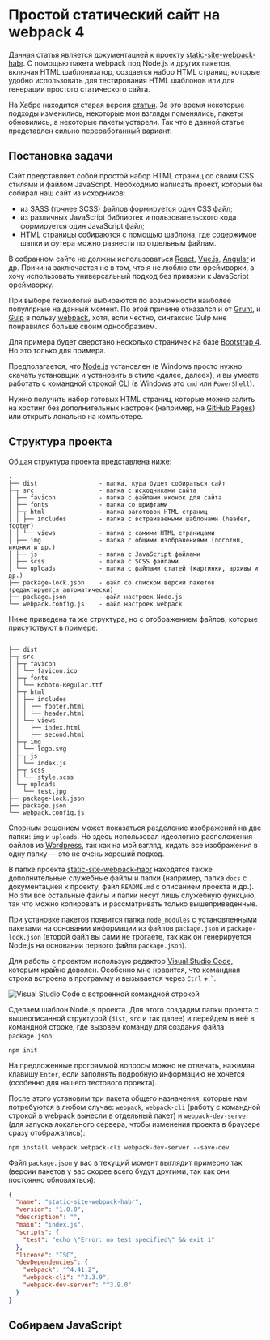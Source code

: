 # Простой статический сайт на webpack 4

Данная статья является документацией к проекту [static-site-webpack-habr](https://github.com/Harrix/static-site-webpack-habr). С помощью пакета webpack под Node.js и других пакетов, включая HTML шаблонизатор, создается набор HTML страниц, которые удобно использовать для тестирования HTML шаблонов или для генерации простого статического сайта.

На Хабре находится старая версия [статьи](https://habr.com/ru/post/350886/). За это время некоторые подходы изменились, некоторые мои взгляды поменялись, пакеты обновились, а некоторые пакеты устарели. Так что в данной статье представлен сильно переработанный вариант.

## Постановка задачи

Сайт представляет собой простой набор HTML страниц со своим CSS стилями и файлом JavaScript. Необходимо написать проект, который бы собирал наш сайт из исходников:

- из SASS (точнее SCSS) файлов формируется один CSS файл;
- из различных JavaScript библиотек и пользовательского кода формируется один JavaScript файл;
- HTML страницы собираются с помощью шаблона, где содержимое шапки и футера можно разнести по отдельным файлам.

В собранном сайте не должны использоваться [React](https://reactjs.org/), [Vue.js](https://vuejs.org/), [Angular](https://angularjs.org/) и др. Причина заключается не в том, что я не люблю эти фреймворки, а хочу использовать универсальный подход без привязки к JavaScript фреймворку.

При выборе технологий выбираются по возможности наиболее популярные на данный момент. По этой причине отказался и от [Grunt](https://gruntjs.com/), и [Gulp](https://gulpjs.com/) в пользу [webpack](https://webpack.js.org/), хотя, если честно, синтаксис Gulp мне понравился больше своим однообразием.

Для примера будет сверстано несколько страничек на базе [Bootstrap 4](https://getbootstrap.com/). Но это только для примера.

Предполагается, что [Node.js](https://nodejs.org/) установлен (в Windows просто нужно скачать установщик и установить в стиле «далее, далее»), и вы умеете работать с командной строкой [CLI](https://ru.wikipedia.org/wiki/Интерфейс_командной_строки) (в Windows это `cmd` или `PowerShell`).

Нужно получить набор готовых HTML страниц, которые можно залить на хостинг без дополнительных настроек (например, на [GitHub Pages](https://pages.github.com/)) или открыть локально на компьютере.

## Структура проекта

Общая структура проекта представлена ниже:

```text
.
├── dist                 - папка, куда будет собираться сайт
├─┬ src                  - папка с исходниками сайта
│ ├── favicon            - папка с файлами иконок для сайта
│ ├── fonts              - папка со шрифтами
│ ├─┬ html               - папка заготовок HTML страниц
│ │ ├── includes         - папка с встраиваемыми шаблонами (header, footer)
│ │ └── views            - папка с самими HTML страницами
│ ├── img                - папка с общими изображениями (логотип, иконки и др.)
│ ├── js                 - папка с JavaScript файлами
│ ├── scss               - папка с SСSS файлами
│ └── uploads            - папка с файлами статей (картинки, архивы и др.)
├── package-lock.json    - файл со списком версий пакетов (редактируется автоматически)
├── package.json         - файл настроек Node.js
└── webpack.config.js    - файл настроек webpack
```

Ниже приведена та же структура, но с отображением файлов, которые присутствуют в примере:

```text
.
├── dist
├─┬ src
│ ├─┬ favicon
│ │ └── favicon.ico
│ ├─┬ fonts
│ │ └── Roboto-Regular.ttf
│ ├─┬ html
│ │ ├─┬ includes
│ │ │ ├── footer.html
│ │ │ └── header.html
│ │ └─┬ views
│ │   ├── index.html
│ │   └── second.html
│ ├─┬ img
│ │ └── logo.svg
│ ├─┬ js
│ │ └── index.js
│ ├─┬ scss
│ │ └── style.scss
│ └─┬ uploads
│   └── test.jpg
├── package-lock.json
├── package.json
└── webpack.config.js
```

Спорным решением может показаться разделение изображений на две папки: `img` и `uploads`. Но здесь использовал идеологию расположения файлов из [Wordpress](https://ru.wordpress.org/), так как на мой взгляд, кидать все изображения в одну папку — это не очень хороший подход.

В папке проекта [static-site-webpack-habr](https://github.com/Harrix/static-site-webpack-habr) находятся также дополнительные служебные файлы и папки (например, папка `docs` с документацией к проекту, файл `README.md` с описанием проекта и др.). Но эти все остальные файлы и папки несут лишь служебную функцию, так что можно копировать и рассматривать только вышеприведенные.

При установке пакетов появится папка `node_modules` с установленными пакетами на основании информации из файлов `package.json` и `package-lock.json` (второй файл вы сами не трогаете, так как он генерируется Node.js на основании первого файла `package.json`).

Для работы с проектом использую редактор [Visual Studio Code](https://code.visualstudio.com/), которым крайне доволен. Особенно мне нравится, что командная строка встроена в программу и вызывается через `Ctrl` + `` ` ``.

![Visual Studio Code с встроенной командной строкой](img/visual_studio_code.png)

Сделаем шаблон Node.js проекта. Для этого создадим папки проекта с вышеописанной структурой (`dist`, `src` и так далее) и перейдем в неё в командной строке, где вызовем команду для создания файла `package.json`:

```console
npm init
```

На предложенные программой вопросы можно не отвечать, нажимая  клавишу `Enter`, если заполнять подробную информацию не хочется (особенно для нашего тестового проекта).

После этого установим три пакета общего назначения, которые нам потребуются в любом случае: `webpack`, `webpack-cli` (работу с командной строкой в webpack вынесли в отдельный пакет) и `webpack-dev-server` (для запуска локального сервера, чтобы изменения проекта в браузере сразу отображались):

```console
npm install webpack webpack-cli webpack-dev-server --save-dev
```

Файл `package.json` у вас в текущий момент выглядит примерно так (версии пакетов у вас скорее всего будут другими, так как они постоянно обновляться):

```json
{
  "name": "static-site-webpack-habr",
  "version": "1.0.0",
  "description": "",
  "main": "index.js",
  "scripts": {
    "test": "echo \"Error: no test specified\" && exit 1"
  },
  "license": "ISC",
  "devDependencies": {
    "webpack": "^4.41.2",
    "webpack-cli": "^3.3.9",
    "webpack-dev-server": "^3.9.0"
  }
}
```

## Собираем JavaScript
